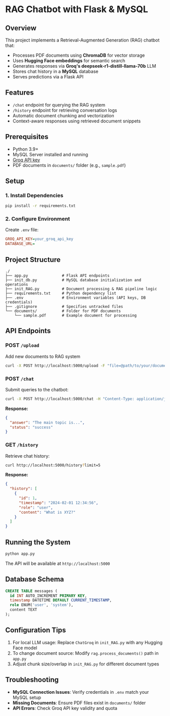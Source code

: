 # RAG Chatbot with Flask & MySQL

## Overview
This project implements a Retrieval-Augmented Generation (RAG) chatbot that:
- Processes PDF documents using **ChromaDB** for vector storage
- Uses **Hugging Face embeddings** for semantic search
- Generates responses via **Groq's deepseek-r1-distill-llama-70b** LLM
- Stores chat history in a **MySQL** database
- Serves predictions via a Flask API

## Features
- `/chat` endpoint for querying the RAG system
- `/history` endpoint for retrieving conversation logs
- Automatic document chunking and vectorization
- Context-aware responses using retrieved document snippets

## Prerequisites
- Python 3.9+
- MySQL Server installed and running
- [Groq API key](https://console.groq.com/keys)
- PDF documents in `documents/` folder (e.g., `sample.pdf`)

## Setup

### 1. Install Dependencies
```bash
pip install -r requirements.txt
```

### 2. Configure Environment
Create `.env` file:
```ini
GROQ_API_KEY=your_groq_api_key
DATABASE_URL=
```

## Project Structure
```
./
├── app.py               # Flask API endpoints
├── init_db.py           # MySQL database initialization and operations
├── init_RAG.py          # Document processing & RAG pipeline logic
├── requirements.txt     # Python dependency list
├── .env                 # Environment variables (API keys, DB credentials)
├── .gitignore           # Specifies untracked files
└── documents/           # Folder for PDF documents
    └── sample.pdf       # Example document for processing
```

## API Endpoints

### POST `/upload`
Add new documents to RAG system
```bash
curl -X POST http://localhost:5000/upload -F "file=@path/to/your/document.pdf" -H "Content-Type: multipart/form-data"
```

### POST `/chat`
Submit queries to the chatbot:
```bash
curl -X POST http://localhost:5000/chat -H "Content-Type: application/json" -d '{"query": "Write the summary of the pdf in 100 words."}'
```

**Response:**
```json
{
  "answer": "The main topic is...",
  "status": "success"
}
```

### GET `/history`
Retrieve chat history:
```bash
curl http://localhost:5000/history?limit=5
```

**Response:**
```json
{
  "history": [
    {
      "id": 1,
      "timestamp": "2024-02-01 12:34:56",
      "role": "user",
      "content": "What is XYZ?"
    }
  ]
}
```

## Running the System
```bash
python app.py
```
The API will be available at `http://localhost:5000`

## Database Schema
```sql
CREATE TABLE messages (
  id INT AUTO_INCREMENT PRIMARY KEY,
  timestamp DATETIME DEFAULT CURRENT_TIMESTAMP,
  role ENUM('user', 'system'),
  content TEXT
);
```

## Configuration Tips
1. For local LLM usage: Replace `ChatGroq` in `init_RAG.py` with any Hugging Face model
2. To change document source: Modify `rag.process_documents()` path in `app.py`
3. Adjust chunk size/overlap in `init_RAG.py` for different document types

## Troubleshooting
- **MySQL Connection Issues**: Verify credentials in `.env` match your MySQL setup
- **Missing Documents**: Ensure PDF files exist in `documents/` folder
- **API Errors**: Check Groq API key validity and quota
